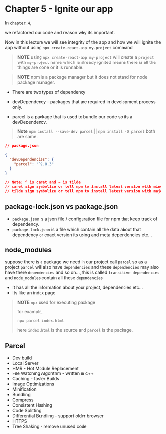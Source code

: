 # Chapter 5 - Ignite our app

In [`chapter 4`](../chapter4/readme.md),

we refactored our code and reason why its important.

Now in this lecture we will see integrity of the app and how we will ignite the app without using `npx create-react-app my-project` command

> **NOTE** using `npx create-react-app my-project` will create a `project` with `my-project` name which is already ignited means there is all the things are done or it is runnable.

> **NOTE** npm is a package manager but it does not stand for node package manager.

- There are two types of dependency

- devDependency - packages that are required in development process only.
- parcel is a package that is used to bundle our code so its a devDependency.

> **Note** `npm install --save-dev parcel` || `npm install -D parcel` both are same.

```json
// package.json

{
  "devDependencies": {
    "parcel": "^2.8.3"
  }
}

// Note: ^ is caret and ~ is tilde
// caret sign symbolize or tell npm to install latest version with minor updates
// tilde sign symbolize or tell npm to install latest version with major updates
```

## package-lock.json vs package.json

- `package.json` is a json file / configuration file for npm that keep track of dependency.
- `package-lock.json` is a file which contain all the data about that dependency or exact version its using and meta dependencies etc...

## node_modules

suppose there is a package we need in our project call `parcel` so as a project `parcel` will also have `dependencies` and these `dependencies` may also have there `dependencies` and so on..., this is called `transitive dependencies` and `node_modules` contain all these `dependencies`

- It has all the information about your project, dependencies etc...
- Its like an index page

> **NOTE** `npx` used for executing package
>
> for example,
>
> `npx parcel index.html`
>
> here `index.html` is the source and `parcel` is the package.

## Parcel

- Dev build
- Local Server
- HMR - Hot Module Replacement
- File Watching Algorithm - written in c++
- Caching - faster Builds
- Image Optimizations
- Minification
- Bundling
- Compress
- Consistent Hashing
- Code Splitting
- Differential Bundling - support older browser
- HTTPS
- Tree Shaking - remove unused code
